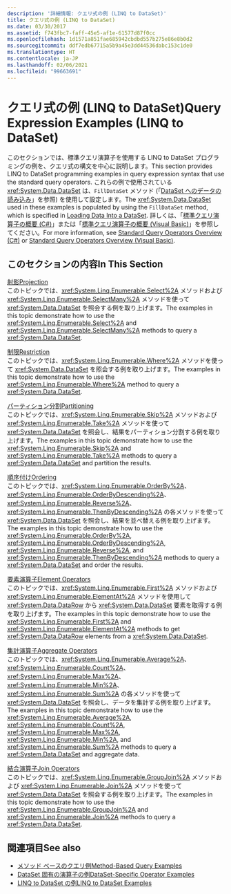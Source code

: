 ```yaml
---
description: '詳細情報: クエリ式の例 (LINQ to DataSet)'
title: クエリ式の例 (LINQ to DataSet)
ms.date: 03/30/2017
ms.assetid: f743fbc7-faff-45e5-af1e-61577d87f0cc
ms.openlocfilehash: 1d1571a851fae685942cbdbd557b275e86e8b0d2
ms.sourcegitcommit: ddf7edb67715a5b9a45e3dd44536dabc153c1de0
ms.translationtype: HT
ms.contentlocale: ja-JP
ms.lasthandoff: 02/06/2021
ms.locfileid: "99663691"
---
```

# <a name="query-expression-examples-linq-to-dataset"></a><span data-ttu-id="958a0-103">クエリ式の例 (LINQ to DataSet)</span><span class="sxs-lookup"><span data-stu-id="958a0-103">Query Expression Examples (LINQ to DataSet)</span></span>

<span data-ttu-id="958a0-104">このセクションでは、標準クエリ演算子を使用する LINQ to DataSet プログラミングの例を、クエリ式の構文を中心に説明します。</span><span class="sxs-lookup"><span data-stu-id="958a0-104">This section provides LINQ to DataSet programming examples in query expression syntax that use the standard query operators.</span></span> <span data-ttu-id="958a0-105">これらの例で使用されている <xref:System.Data.DataSet> は、`FillDataSet` メソッド (「[DataSet へのデータの読み込み](loading-data-into-a-dataset.md)」を参照) を使用して設定します。</span><span class="sxs-lookup"><span data-stu-id="958a0-105">The <xref:System.Data.DataSet> used in these examples is populated by using the `FillDataSet` method, which is specified in [Loading Data Into a DataSet](loading-data-into-a-dataset.md).</span></span> <span data-ttu-id="958a0-106">詳しくは、「[標準クエリ演算子の概要 (C#)](../../../csharp/programming-guide/concepts/linq/standard-query-operators-overview.md)」または「[標準クエリ演算子の概要 (Visual Basic)](../../../visual-basic/programming-guide/concepts/linq/standard-query-operators-overview.md)」を参照してください。</span><span class="sxs-lookup"><span data-stu-id="958a0-106">For more information, see [Standard Query Operators Overview (C#)](../../../csharp/programming-guide/concepts/linq/standard-query-operators-overview.md) or [Standard Query Operators Overview (Visual Basic)](../../../visual-basic/programming-guide/concepts/linq/standard-query-operators-overview.md).</span></span>  
  
## <a name="in-this-section"></a><span data-ttu-id="958a0-107">このセクションの内容</span><span class="sxs-lookup"><span data-stu-id="958a0-107">In This Section</span></span>  

 [<span data-ttu-id="958a0-108">射影</span><span class="sxs-lookup"><span data-stu-id="958a0-108">Projection</span></span>](query-expression-syntax-examples-projection-linq-to-dataset.md)  
 <span data-ttu-id="958a0-109">このトピックでは、<xref:System.Linq.Enumerable.Select%2A> メソッドおよび <xref:System.Linq.Enumerable.SelectMany%2A> メソッドを使って <xref:System.Data.DataSet> を照会する例を取り上げます。</span><span class="sxs-lookup"><span data-stu-id="958a0-109">The examples in this topic demonstrate how to use the <xref:System.Linq.Enumerable.Select%2A> and <xref:System.Linq.Enumerable.SelectMany%2A> methods to query a <xref:System.Data.DataSet>.</span></span>  
  
 [<span data-ttu-id="958a0-110">制限</span><span class="sxs-lookup"><span data-stu-id="958a0-110">Restriction</span></span>](query-expression-syntax-examples-restriction-linq-to-dataset.md)  
 <span data-ttu-id="958a0-111">このトピックでは、<xref:System.Linq.Enumerable.Where%2A> メソッドを使って <xref:System.Data.DataSet> を照会する例を取り上げます。</span><span class="sxs-lookup"><span data-stu-id="958a0-111">The examples in this topic demonstrate how to use the <xref:System.Linq.Enumerable.Where%2A> method to query a <xref:System.Data.DataSet>.</span></span>  
  
 [<span data-ttu-id="958a0-112">パーティション分割</span><span class="sxs-lookup"><span data-stu-id="958a0-112">Partitioning</span></span>](query-expression-syntax-examples-partitioning.md)  
 <span data-ttu-id="958a0-113">このトピックでは、<xref:System.Linq.Enumerable.Skip%2A> メソッドおよび <xref:System.Linq.Enumerable.Take%2A> メソッドを使って <xref:System.Data.DataSet> を照会し、結果をパーティション分割する例を取り上げます。</span><span class="sxs-lookup"><span data-stu-id="958a0-113">The examples in this topic demonstrate how to use the <xref:System.Linq.Enumerable.Skip%2A> and <xref:System.Linq.Enumerable.Take%2A> methods to query a <xref:System.Data.DataSet> and partition the results.</span></span>  
  
 [<span data-ttu-id="958a0-114">順序付け</span><span class="sxs-lookup"><span data-stu-id="958a0-114">Ordering</span></span>](query-expression-syntax-examples-ordering-linq-to-dataset.md)  
 <span data-ttu-id="958a0-115">このトピックでは、<xref:System.Linq.Enumerable.OrderBy%2A>、<xref:System.Linq.Enumerable.OrderByDescending%2A>、<xref:System.Linq.Enumerable.Reverse%2A>、<xref:System.Linq.Enumerable.ThenByDescending%2A> の各メソッドを使って <xref:System.Data.DataSet> を照会し、結果を並べ替える例を取り上げます。</span><span class="sxs-lookup"><span data-stu-id="958a0-115">The examples in this topic demonstrate how to use the <xref:System.Linq.Enumerable.OrderBy%2A>, <xref:System.Linq.Enumerable.OrderByDescending%2A>, <xref:System.Linq.Enumerable.Reverse%2A>, and <xref:System.Linq.Enumerable.ThenByDescending%2A> methods to query a <xref:System.Data.DataSet> and order the results.</span></span>  
  
 [<span data-ttu-id="958a0-116">要素演算子</span><span class="sxs-lookup"><span data-stu-id="958a0-116">Element Operators</span></span>](query-expression-syntax-examples-element-operators.md)  
 <span data-ttu-id="958a0-117">このトピックでは、<xref:System.Linq.Enumerable.First%2A> メソッドおよび <xref:System.Linq.Enumerable.ElementAt%2A> メソッドを使用して <xref:System.Data.DataRow> から <xref:System.Data.DataSet> 要素を取得する例を取り上げます。</span><span class="sxs-lookup"><span data-stu-id="958a0-117">The examples in this topic demonstrate how to use the <xref:System.Linq.Enumerable.First%2A> and <xref:System.Linq.Enumerable.ElementAt%2A> methods to get <xref:System.Data.DataRow> elements from a <xref:System.Data.DataSet>.</span></span>  
  
 [<span data-ttu-id="958a0-118">集計演算子</span><span class="sxs-lookup"><span data-stu-id="958a0-118">Aggregate Operators</span></span>](query-expression-syntax-examples-aggregate-operators.md)  
 <span data-ttu-id="958a0-119">このトピックでは、<xref:System.Linq.Enumerable.Average%2A>、<xref:System.Linq.Enumerable.Count%2A>、<xref:System.Linq.Enumerable.Max%2A>、<xref:System.Linq.Enumerable.Min%2A>、<xref:System.Linq.Enumerable.Sum%2A> の各メソッドを使って <xref:System.Data.DataSet> を照会し、データを集計する例を取り上げます。</span><span class="sxs-lookup"><span data-stu-id="958a0-119">The examples in this topic demonstrate how to use the <xref:System.Linq.Enumerable.Average%2A>, <xref:System.Linq.Enumerable.Count%2A>, <xref:System.Linq.Enumerable.Max%2A>, <xref:System.Linq.Enumerable.Min%2A>, and <xref:System.Linq.Enumerable.Sum%2A> methods to query a <xref:System.Data.DataSet> and aggregate data.</span></span>  
  
 [<span data-ttu-id="958a0-120">結合演算子</span><span class="sxs-lookup"><span data-stu-id="958a0-120">Join Operators</span></span>](query-expression-syntax-examples-join-operators.md)  
 <span data-ttu-id="958a0-121">このトピックでは、<xref:System.Linq.Enumerable.GroupJoin%2A> メソッドおよび <xref:System.Linq.Enumerable.Join%2A> メソッドを使って <xref:System.Data.DataSet> を照会する例を取り上げます。</span><span class="sxs-lookup"><span data-stu-id="958a0-121">The examples in this topic demonstrate how to use the <xref:System.Linq.Enumerable.GroupJoin%2A> and <xref:System.Linq.Enumerable.Join%2A> methods to query a <xref:System.Data.DataSet>.</span></span>  
  
## <a name="see-also"></a><span data-ttu-id="958a0-122">関連項目</span><span class="sxs-lookup"><span data-stu-id="958a0-122">See also</span></span>

- [<span data-ttu-id="958a0-123">メソッド ベースのクエリ例</span><span class="sxs-lookup"><span data-stu-id="958a0-123">Method-Based Query Examples</span></span>](method-based-query-examples-linq-to-dataset.md)
- [<span data-ttu-id="958a0-124">DataSet 固有の演算子の例</span><span class="sxs-lookup"><span data-stu-id="958a0-124">DataSet-Specific Operator Examples</span></span>](dataset-specific-operator-examples-linq-to-dataset.md)
- [<span data-ttu-id="958a0-125">LINQ to DataSet の例</span><span class="sxs-lookup"><span data-stu-id="958a0-125">LINQ to DataSet Examples</span></span>](linq-to-dataset-examples.md)
